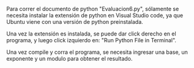 Para correr el documento de python "Evaluacion6.py", sólamente se necesita instalar la extensión de python en Visual Studio code, ya que Ubuntu viene con una versión de python preinstalada.

Una vez la extensión es instalada, se puede dar click derecho en el programa, y luego click izquierdo en: "Run Python File in Terminal".

Una vez compile y corra el programa, se necesita ingresar una base, un exponente y un modulo para obtener el resultado. 
